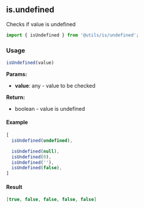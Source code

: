 ## is.undefined

Checks if value is undefined

```javascript
import { isUndefined } from '@utils/is/undefined';
```

### Usage

```javascript
isUndefined(value)
```

**Params:**

* **value**: any - value to be checked

**Return:**

* boolean - value is undefined

#### Example

```javascript
[
  isUndefined(undefined),

  isUndefined(null),
  isUndefined(0),
  isUndefined(''),
  isUndefined(false),
]
```

#### Result

```json
[true, false, false, false, false]
```